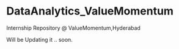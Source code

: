 # DataAnalytics_ValueMomentum

Internship Repository @ ValueMomentum,Hyderabad 

Will be Updating it .. soon.
